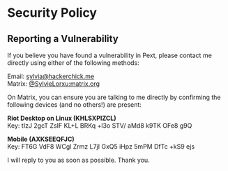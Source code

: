 # Security Policy

## Reporting a Vulnerability

If you believe you have found a vulnerability in Pext, please contact me
directly using either of the following methods:

Email: sylvia@hackerchick.me  
Matrix: [@SylvieLorxu:matrix.org](https://matrix.to/#/@SylvieLorxu:matrix.org)

On Matrix, you can ensure you are talking to me directly by confirming the
following devices (and no others!) are present:

**Riot Desktop on Linux (KHLSXPIZCL)**  
Key: tIzJ 2gcT ZsIF KL+L BRKq +l3o STV/ aMd8 k9TK OFe8 g9Q

**Mobile (AXKSEEQFJC)**  
Key: FT6G VdF8 WCgl Zrmz L7jI GxQ5 iHpz 5mPM DfTc +kS9 ejs

I will reply to you as soon as possible. Thank you.
